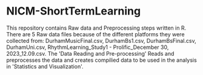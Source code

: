 # NICM-ShortTermLearning
This repository contains Raw data and Preprocessing steps written in R. 
There are 5 Raw data files because of the different platforms they were collected from: DurhamMusicFinal.csv, DurhamBs1.csv, DurhamBsFinal.csv, DurhamUni.csv, RhythmLearning_Study1 - Prolific_December 30, 2023_12.09.csv.
The 'Data Reading and Pre-processing' Reads and preprocesses the data and creates compilied data to be used in the analysis in 'Statistics and Visualization'. 
